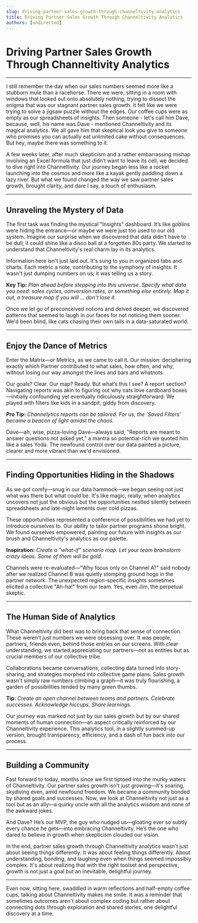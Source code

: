 ```yaml
---
slug: driving-partner-sales-growth-through-channeltivity-analytics
title: Driving Partner Sales Growth Through Channeltivity Analytics
authors: [undirected]
---
```



# Driving Partner Sales Growth Through Channeltivity Analytics

---

I still remember the day when our sales numbers seemed more like a stubborn mule than a racehorse. There we were, sitting in a room with windows that looked out onto absolutely nothing, trying to dissect the enigma that was our stagnant partner sales growth. It felt like we were trying to solve a jigsaw puzzle without the edges. Our coffee cups were as empty as our spreadsheets of insights. Then someone - let's call him Dave, because, well, his name was Dave - mentioned Channeltivity and its magical analytics. We all gave him that skeptical look you give to someone who promises you can actually eat unlimited cake without consequences. But hey, maybe there was something to it.

A few weeks later, after much skepticism and a rather embarrassing mishap involving an Excel formula that just didn’t want to leave its cell, we decided to dive right into Channeltivity. Our journey began less like a rocket launching into the cosmos and more like a kayak gently paddling down a lazy river. But what we found changed the way we saw partner sales growth, brought clarity, and dare I say, a touch of enthusiasm.

---

## Unraveling the Mystery of Data

The first task was finding the mystical "Insights" dashboard. It’s like goblins were hiding the entrance—or maybe we were just too used to our old system. Imagine our surprise when we discovered that data didn't have to be dull; it could shine like a disco ball at a forgotten 80s party. We started to understand that Channeltivity's real charm lay in its analytics.

Information here isn't just laid out. It's sung to you in organized tabs and charts. Each metric a note, contributing to the symphony of insights. It wasn't just dumping numbers on us; it was telling us a story.

**Key Tip:** _Plan ahead before stepping into this universe. Specify what data you need: sales cycles, conversion rates, or something else entirely. Map it out, a treasure map if you will ... don't lose it._

Once we let go of preconceived notions and delved deeper, we discovered patterns that seemed to laugh in our faces for not noticing them sooner. We'd been blind, like cats chasing their own tails in a data-saturated world.

---

## Enjoy the Dance of Metrics

Enter the Matrix—or Metrics, as we came to call it. Our mission: deciphering exactly which Partner contributed to what sales, how often, and why, without losing our way amongst the lines and bars and whatnots.

Our goals? Clear. Our map? Ready. But what’s this I see? A report section? Navigating reports was akin to figuring out why cats love cardboard boxes—initially confounding yet eventually ridiculously straightforward. We played with filters like kids in a sandpit, giddy from discovery.

**Pro Tip:** _Channelytics reports can be tailored. For us, the 'Saved Filters' became a beacon of light amidst the chaos._

Dave—ah, wise, pizza-loving Dave—always said, "Reports are meant to answer questions not asked yet," a mantra so potential-rich we quoted him like a sales Yoda. The newfound control over our data painted a picture, clearer and more vibrant than we'd envisioned.

---

## Finding Opportunities Hiding in the Shadows

As we got comfy—snug in our data hammock—we began seeing not just what was there but what could be. It's like magic, really, when analytics uncovers not just the obvious but the opportunities nestled silently between spreadsheets and late-night laments over cold pizzas.

These opportunities represented a conference of possibilities we had yet to introduce ourselves to. Our ability to tailor partner programs shone bright. We found ourselves empowered, painting our future with insights as our brush and Channeltivity's analytics as our palette.

**Inspiration:** _Create a "what-if" scenario map. Let your team brainstorm crazy ideas. Some of them will be gold._

Channels were re-evaluated—"Why focus only on Channel A?" said nobody after we realized Channel B was quietly stomping ground hogs in the partner network. The unexpected region-specific insights sometimes elicited a collective "Ah-ha!" from our team. Yes, even Jim, the perpetual skeptic.

---

## The Human Side of Analytics

What Channeltivity did best was to bring back that sense of connection. These weren't just numbers we were obsessing over. It was people, partners, friends even, behind those entries on our screens. With clear understanding, we started appreciating our partners—not as entities but as crucial members of our collective tribe.

Collaborations became conversations, collecting data turned into story-sharing, and strategies morphed into collective game plans. Sales growth wasn't simply raw numbers climbing a graph—it was truly flourishing, a garden of possibilities tended by many green thumbs.

**Tip:** _Create an open channel between teams and partners. Celebrate successes. Acknowledge hiccups. Share learnings._

Our journey was marked not just by our sales growth but by our shared moments of human connection—an aspect critically reinforced by our Channeltivity experience. This analytics tool, in a slightly summed-up version, brought transparency, efficiency, and a dash of fun back into our process.

---

## Building a Community

Fast forward to today, months since we first tiptoed into the murky waters of Channeltivity. Our partner sales growth isn't just growing—it's soaring, skydiving even, amid newfound freedom. We became a community bonded by shared goals and successes. Now, we look at Channeltivity not just as a tool but as an ally—a quirky uncle with all the analytics wisdom and none of the awkward jokes.

And Dave? He’s our MVP, the guy who nudged us—gloating ever so subtly every chance he gets—into embracing Channeltivity. He’s the one who dared to believe in growth when skepticism clouded our vision.

In the end, partner sales growth through Channeltivity analytics wasn’t just about seeing things differently. It was about feeling things differently. About understanding, bonding, and laughing even when things seemed impossibly complex. It's about realizing that with the right toolset and perspective, growth is not just a goal but an inevitable, delightful journey.

---

Even now, sitting here, swaddled in warm reflections and half-empty coffee cups, talking about Channeltivity makes me smile. It was a reminder that sometimes outcomes aren't about complex coding but rather about connecting dots through exploration and shared stories, one delightful discovery at a time.
